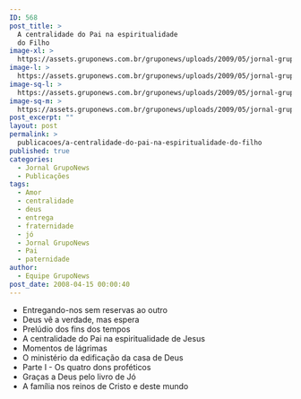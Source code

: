 ```yaml
---
ID: 568
post_title: >
  A centralidade do Pai na espiritualidade
  do Filho
image-xl: >
  https://assets.gruponews.com.br/gruponews/uploads/2009/05/jornal-gruponews-marco-abril-2009.jpg
image-l: >
  https://assets.gruponews.com.br/gruponews/uploads/2009/05/jornal-gruponews-marco-abril-2009-960x720.jpg
image-sq-l: >
  https://assets.gruponews.com.br/gruponews/uploads/2009/05/jornal-gruponews-marco-abril-2009.jpg
image-sq-m: >
  https://assets.gruponews.com.br/gruponews/uploads/2009/05/jornal-gruponews-marco-abril-2009-720x720.jpg
post_excerpt: ""
layout: post
permalink: >
  publicacoes/a-centralidade-do-pai-na-espiritualidade-do-filho
published: true
categories:
  - Jornal GrupoNews
  - Publicações
tags:
  - Amor
  - centralidade
  - deus
  - entrega
  - fraternidade
  - jó
  - Jornal GrupoNews
  - Pai
  - paternidade
author:
  - Equipe GrupoNews
post_date: 2008-04-15 00:00:40
---
```

<ul>
	<li>Entregando-nos sem reservas ao outro</li>
	<li>Deus vê a verdade, mas espera</li>
	<li>Prelúdio dos fins dos tempos</li>
	<li>A centralidade do Pai na espiritualidade de Jesus</li>
	<li>Momentos de lágrimas</li>
	<li>O ministério da edificação da casa de Deus</li>
	<li>Parte I - Os quatro dons proféticos</li>
	<li>Graças a Deus pelo livro de Jó</li>
	<li>A família nos reinos de Cristo e deste mundo</li>
</ul>